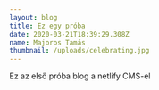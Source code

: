```yaml
---
layout: blog
title: Ez egy próba
date: 2020-03-21T18:39:29.308Z
name: Majoros Tamás
thumbnail: /uploads/celebrating.jpg
---
```

Ez az első próba blog a netlify CMS-el